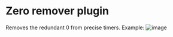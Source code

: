 # Zero remover plugin
Removes the redundant 0 from precise timers.
Example: ![image](https://user-images.githubusercontent.com/52377234/119220840-bfed9a00-baec-11eb-90a4-289f92d20045.png)
